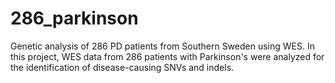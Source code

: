 # 286_parkinson
Genetic analysis of 286 PD patients from Southern Sweden using WES. 
In this project, WES data from 286 patients with Parkinson's were analyzed for the identification of disease-causing SNVs and indels. 
